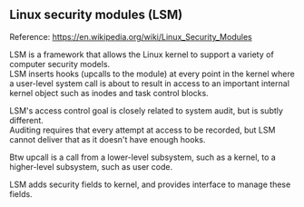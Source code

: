 Linux security modules (LSM)
--------------------------------

Reference: https://en.wikipedia.org/wiki/Linux_Security_Modules

LSM is a framework that allows the Linux kernel to support a variety of computer security models.  
LSM inserts hooks (upcalls to the module) at every point in the kernel where
a user-level system call is about to result in access to an important internal kernel object
such as inodes and task control blocks.

LSM's access control goal is closely related to system audit, but is subtly different.  
Auditing requires that every attempt at access to be recorded,
but LSM cannot deliver that as it doesn't have enough hooks.


Btw upcall is a call from a lower-level subsystem, such as a kernel, 
to a higher-level subsystem, such as user code.


LSM adds security fields to kernel,
and provides interface to manage these fields.
